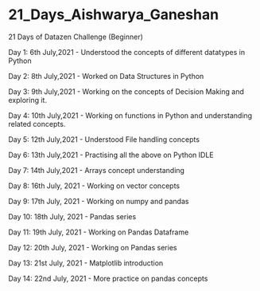 # 21_Days_Aishwarya_Ganeshan
21 Days of Datazen Challenge (Beginner)

Day 1: 6th July,2021 - Understood the concepts of different datatypes in Python

Day 2: 8th July,2021 - Worked on Data Structures in Python

Day 3: 9th July,2021 - Working on the concepts of Decision Making and exploring it.

Day 4: 10th July,2021 - Working on functions in Python and understanding related concepts.

Day 5: 12th July,2021 -  Understood File handling concepts

Day 6: 13th July,2021 - Practising all the above on Python IDLE

Day 7: 14th July,2021 - Arrays concept understanding

Day 8: 16th July, 2021 - Working on vector concepts

Day 9: 17th July, 2021 - Working on numpy and pandas 

Day 10: 18th July, 2021 - Pandas series

Day 11: 19th July, 2021 - Working on Pandas Dataframe

Day 12: 20th July, 2021 - Working on Pandas series

Day 13: 21st July, 2021 - Matplotlib introduction

Day 14: 22nd July, 2021 - More practice on pandas concepts
